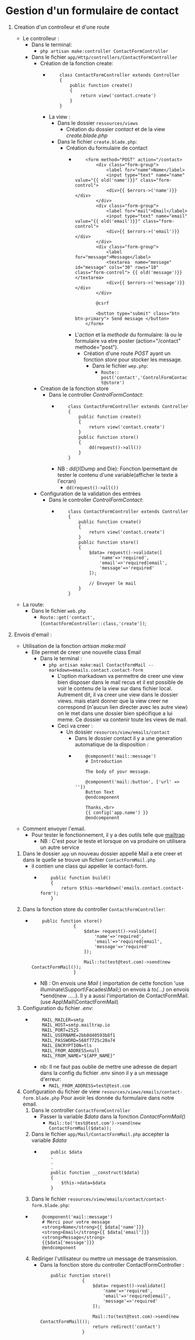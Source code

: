 # Gestion d'un formulaire de contact

1. Creation d'un controlleur et d'une route
    - Le controlleur :
        - Dans le terminal: 
            - `php artisan make:controller ContactFormController`
        - Dans le fichier `app/Http/controllers/ContactFormController`
            - Création de la fonction create:
                -   ```
                        class ContactFormController extends Controller
                        {
                            public function create()
                            {
                                return view('contact.create')
                            }
                        }
                    ```
                - La view : 
                    - Dans le dossier `ressources/views`
                        - Création du dossier *contact* et de la view *create.blade.php*
                    - Dans le fichier `create.blade.php`:
                        - Création du formulaire de contact
                            -   ```
                                    <form method="POST" action="/contact>
                                        <div class="form-group">
                                            <label for="name">Name</label>
                                            <input type="text" name="name" value="{{ old('name')}}" class="form-control">
                                            <div>{{ $errors->('name')}}</div>
                                        </div>
                                        <div class="form-group">
                                            <label for="mail">Email</label>
                                            <input type="text" name="email" value="{{ old('email')}}" class="form-control">
                                            <div>{{ $errors->('email')}}</div>
                                        </div>
                                        <div class="form-group">
                                            <label for="message">Message</label>
                                            <textarea  name="message" id="message" cols="30" rows="10" class="form-control"> {{ old('message')}}</textarea>
                                            <div>{{ $errors->('message')}}</div>
                                        </div>

                                        @csrf
                                        
                                        <button type="submit" class="btn btn-primary"> Send message </button>
                                    </form>
                                ```
                            - L'*action* et la *methode* du formulaire: là ou le formulaire va etre poster (action="/contact" methode="post"). 
                                - Création d'une route *POST* ayant un fonction *store* pour stocker les message. 
                                    -  Dans le fichier `wep.php`:
                                        - `Route:: post('contact','ControlFormContact@store')`
            - Creation de la fonction store             
                - Dans le controller *ControlFormContact*:
                    -   ```
                            class ContactFormController extends Controller
                            {
                                public function create()
                                {
                                    return view('contact.create')
                                }
                                public function store()
                                {
                                    dd(request()->all())
                                }
                            }
                        ```
                    - NB : *dd()*(Dump and Die): Fonction lpermettant de tester le contenu d'une variable(afficher le texte à l'ecran)
                        - `dd(request()->all())`
            - Configuration de la validation des entrées
                - Dans le controller *ControlFormContact*:
                    -   ```
                            class ContactFormController extends Controller
                            {
                                public function create()
                                {
                                    return view('contact.create')
                                }
                                public function store()
                                {
                                    $data= request()->validate([
                                        'name'=>'required',
                                        'email'=>'required|email',
                                        'message'=>'required'
                                    ]);
                                        
                                    // Envoyer le mail
                                }
                            }
                        ```
    - La route: 
        - Dans le fichier `web.php`
            - `Route::get('contact',[ContactFormController::class,'create'])`;

2. Envois d'email :
    - Utilisation de la fonction *artisan make:mail*
        - Elle permet de creer une nouvelle class Email
            -  Dans le terminal : 
                - `php artisan make:mail ContactFormMail --markdown=emails.contact.contact-form`
                    - L'option markadown va permettre de creer une view bien disposer dans le mail recus et il est possible de voir le contenu de la view sur dans fichier local.
                    Autrement dit, il va creer une view dans le dossier views. mais etant donner que la view creer ne correspond (n'aucun lien directer avec les autre view) on le met dans une dossier bien spécifique a lui meme. Ce dossier va contenir toute les views de mail.
                    - Ceci va creer : 
                        - Un dossier `resources/view/emails/contact`
                            - Dans le dossier contact il y a une generation automatique de la disposition :
                            -   ```
                                    @component('mail::message')
                                    # Introduction

                                    The body of your message.

                                    @component('mail::button', ['url' => ''])
                                    Button Text
                                    @endcomponent

                                    Thanks,<br>
                                    {{ config('app.name') }}
                                    @endcomponent 
                                ```
    - Comment envoyer l'email. 
        - Pour tester le fonctionnement, il y a des outils telle que [mailtrap](https://mailtrap.io/)
            - NB : C'est pour le teste et lorsque on va produire on utilisera un autre service 
    1. Dans le dossier `app` un nouveau dossier appellé Mail a ete creer et dans le quelle se trouve un fichier `ContactFormMail.php` 
        - il contien une class qui appeller le contact-form.
            -   ```
                    public function build()
                    {
                        return $this->markdown('emails.contact.contact-form');
                    }
                ```
    2. Dans la fonction store du controller `ContactFormController`:
        -   ```
                public function store()
                            {
                                $data= request()->validate([
                                    'name'=>'required',
                                    'email'=>'required|email',
                                    'message'=>'required'
                                ]);
                                    
                                Mail::to(test@test.com)->send(new ContactFormMail());
                            }
            ```
            - NB : On envois une *Mail* ( importation de cette fonction 'use illuminate\Support\Facades\Mail;) on envois à *to(...)* on envois *send(new .....). Il y a aussi l'importation de ContactFormMail. (use App\Mail\ContactFormMail)
    3. Configuration du fichier *.env*:
        -   ```
                MAIL_MAILER=smtp
                MAIL_HOST=smtp.mailtrap.io
                MAIL_PORT=2525
                MAIL_USERNAME=2bb0d40593b8f1
                MAIL_PASSWORD=568f7725c20a74
                MAIL_ENCRYPTION=tls
                MAIL_FROM_ADDRESS=null
                MAIL_FROM_NAME="${APP_NAME}"
            ```
            - nb: Il ne faut pas oublie de mettre une adresse de depart dans la config du fichier .env sinon il y a un message d'erreur:
                - `MAIL_FROM_ADDRESS=test@test.com`
    4. Configuration du fichier de view `resources/views/emails/contact-form.blade.php` Pour avoir les donnée du formulaire dans notre email.
        1. Dans le controller `ContactFormController`
            - Passer la variable *$data* dans la fonction *ContactFormMail()*
                - `Mail::to('test@test.com')->send(new ContactFormMail($data));`
        2. Dans le fichier `app/Mail/ContactFormMail.php` accepter la variable *$data*
            -   ```
                    public $data
                    .
                    .
                    .
                    public function __construct($data)
                    {
                        $this->data=$data
                    }
        3. Dans le fichier `resources/view/emails/contact/contact-form.blade.php`:
        -   ```
                @component('mail::message')
                # Merci pour votre message
                <strong>Name</strong>{{ $data['name']}}
                <strong>Email</strong>{{ $data['email']}}
                <strong>Message</strong>
                {{$data['message']}}
                @endcomponent 
            ```
        4. Rediriger l'utilisateur ou mettre un message de transmission.
            - Dans la fonction store du controller ContactFormController :
                ```
                    public function store()
                                {
                                    $data= request()->validate([
                                        'name'=>'required',
                                        'email'=>'required|email',
                                        'message'=>'required'
                                    ]);
                                        
                                    Mail::to(test@test.com)->send(new ContactFormMail());
                                    return redirect('contact')
                                }
                ```